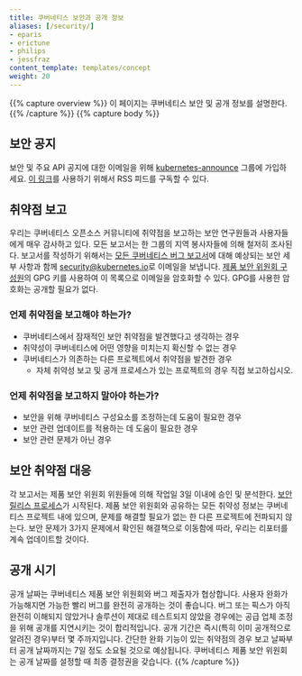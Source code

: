 ```yaml
---
title: 쿠버네티스 보안과 공개 정보
aliases: [/security/]
- eparis
- erictune
- philips
- jessfraz
content_template: templates/concept
weight: 20
---
```

{{% capture overview %}}
이 페이지는 쿠버네티스 보안 및 공개 정보를 설명한다.
{{% /capture %}}
{{% capture body %}}
## 보안 공지
보안 및 주요 API 공지에 대한 이메일을 위해 [kubernetes-announce](https://groups.google.com/forum/#!forum/kubernetes-announce) 그룹에 가입하세요.
[이 링크](https://groups.google.com/forum/feed/kubernetes-announce/msgs/rss_v2_0.xml?num=50)를 사용하기 위해서 RSS 피드를 구독할 수 있다. 
## 취약점 보고
우리는 쿠버네티스 오픈소스 커뮤니티에 취약점을 보고하는 보안 연구원들과 사용자들에게 매우 감사하고 있다. 모든 보고서는 한 그룹의 지역 봉사자들에 의해 철저히 조사된다.
보고서를 작성하기 위해서는 [모든 쿠버네티스 버그 보고서](https://git.k8s.io/kubernetes/.github/ISSUE_TEMPLATE/bug-report.md)에 대해 예상되는 보안 세부 사항과 함께 [security@kubernetes.io](mailto:security@kubernetes.io)로 이메일을 보냅니다.
[제품 보안 위원회 구성원](https://git.k8s.io/security/security-release-process.md#product-security-committee-psc)의 GPG 키를 사용하여 이 목록으로 이메일을 암호화할 수 있다. GPG를 사용한 암호화는 공개할 필요가 없다.
### 언제 취약점을 보고해야 하는가?
- 쿠버네티스에서 잠재적인 보안 취약점을 발견했다고 생각하는 경우
- 취약성이 쿠버네티스에 어떤 영향을 미치는지 확신할 수 없는 경우
- 쿠버네티스가 의존하는 다른 프로젝트에서 취약점을 발견한 경우
  - 자체 취약성 보고 및 공개 프로세스가 있는 프로젝트의 경우 직접 보고하십시오.
### 언제 취약점을 보고하지 말아야 하는가?
- 보안을 위해 쿠버네티스 구성요소를 조정하는데 도움이 필요한 경우
- 보안 관련 업데이트를 적용하는 데 도움이 필요한 경우
- 보안 관련 문제가 아닌 경우
## 보안 취약점 대응
각 보고서는 제품 보안 위원회 위원들에 의해 작업일 3일 이내에 승인 및 분석한다. [보안 릴리스 프로세스](https://git.k8s.io/security/security-release-process.md#disclosures)가 시작된다.
제품 보안 위원회와 공유하는 모든 취약성 정보는 쿠버네티스 프로젝트 내에 있으며, 문제를 해결할 필요가 없는 한 다른 프로젝트에 전파되지 않는다.
보안 문제가 3가지 문제에서 확인된 해결책으로 이동함에 따라, 우리는 리포터를 계속 업데이트할 것이다.
## 공개 시기
공개 날짜는 쿠버네티스 제품 보안 위원회와 버그 제출자가 협상합니다. 사용자 완화가 가능해지면 가능한 빨리 버그를 완전히 공개하는 것이 좋습니다. 버그 또는 픽스가 아직 완전히 이해되지 않았거나 솔루션이 제대로 테스트되지 않았을 경우에는 공급 업체 조정을 위해 공개를 지연시키는 것이 합리적입니다. 공개 기간은 즉시(특히 이미 공개적으로 알려진 경우)부터 몇 주까지입니다. 간단한 완화 기능이 있는 취약점의 경우 보고 날짜부터 공개 날짜까지는 7일 정도 소요될 것으로 예상됩니다. 쿠버네티스 제품 보안 위원회는 공개 날짜를 설정할 때 최종 결정권을 갖습니다.
{{% /capture %}}
